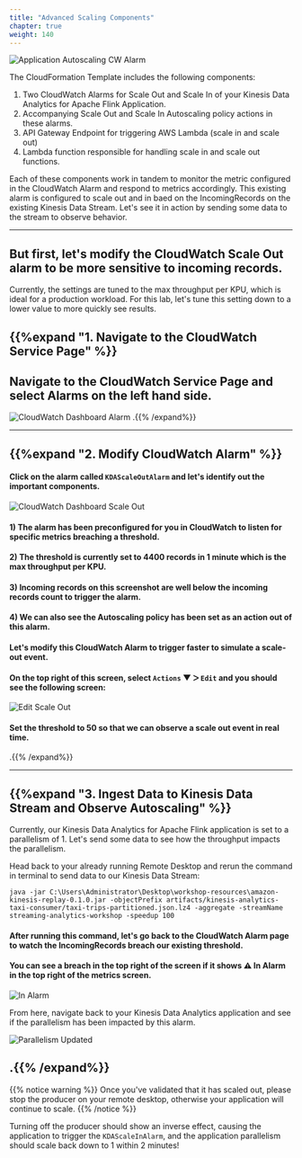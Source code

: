 ```yaml
---
title: "Advanced Scaling Components"
chapter: true
weight: 140
---
```




![Application Autoscaling CW Alarm](/images/flink-on-kda/enhanced-monitoring-1.jpg)

The CloudFormation Template includes the following components:
1. Two CloudWatch Alarms for Scale Out and Scale In of your Kinesis Data Analytics for Apache Flink Application.
2. Accompanying Scale Out and Scale In Autoscaling policy actions in these alarms.
3. API Gateway Endpoint for triggering AWS Lambda (scale in and scale out)
4. Lambda function responsible for handling scale in and scale out functions.

Each of these components work in tandem to monitor the metric configured in the CloudWatch Alarm and respond to metrics accordingly. This existing alarm is configured to scale out and in baed on the IncomingRecords on the existing Kinesis Data Stream. Let's see it in action by sending some data to the stream to observe behavior.

----------------------------------

## But first, let's modify the CloudWatch Scale Out alarm to be more sensitive to incoming records. 
Currently, the settings are tuned to the max throughput per KPU, which is ideal for a production workload. For this lab, let's tune this setting down to a lower value to more quickly see results.

## {{%expand "1. Navigate to the CloudWatch Service Page" %}}
## Navigate to the CloudWatch Service Page and select Alarms on the left hand side.
![CloudWatch Dashboard Alarm](/images/flink-on-kda/advanced-scaling-cw-alarm.png)
.{{% /expand%}}

-----------------------------

## {{%expand "2. Modify CloudWatch Alarm" %}}

#### Click on the alarm called `KDAScaleOutAlarm` and let's identify out the important components.
![CloudWatch Dashboard Scale Out](/images/flink-on-kda/advanced-scaling-cw-scale-out.png)

#### 1) The alarm has been preconfigured for you in CloudWatch to listen for specific metrics breaching a threshold.
#### 2) The threshold is currently set to 4400 records in 1 minute which is the max throughput per KPU.
#### 3) Incoming records on this screenshot are well below the incoming records count to trigger the alarm.
#### 4) We can also see the Autoscaling policy has been set as an action out of this alarm.


#### Let's modify this CloudWatch Alarm to trigger faster to simulate a scale-out event.

#### On the top right of this screen, select `Actions` &#9660; &#5171; `Edit` and you should see the following screen:
![Edit Scale Out](/images/flink-on-kda/advanced-scaling-cw-edit-scale-out.png)

#### Set the threshold to 50 so that we can observe a scale out event in real time.


.{{% /expand%}}

-----------------------------

## {{%expand "3. Ingest Data to Kinesis Data Stream and Observe Autoscaling" %}}

Currently, our Kinesis Data Analytics for Apache Flink application is set to a parallelism of 1. Let's send some data to see how the throughput impacts the parallelism.

Head back to your already running Remote Desktop and rerun the command in terminal to send data to our Kinesis Data Stream:

```
java -jar C:\Users\Administrator\Desktop\workshop-resources\amazon-kinesis-replay-0.1.0.jar -objectPrefix artifacts/kinesis-analytics-taxi-consumer/taxi-trips-partitioned.json.lz4 -aggregate -streamName streaming-analytics-workshop -speedup 100
```

#### After running this command, let's go back to the CloudWatch Alarm page to watch the IncomingRecords breach our existing threshold.

#### You can see a breach in the top right of the screen if it shows  ⚠️ In Alarm in the top right of the metrics screen.



![In Alarm](/images/flink-on-kda/cw-alarm-in-alarm.png)

From here, navigate back to your Kinesis Data Analytics application and see if the parallelism has been impacted by this alarm.

![Parallelism Updated](/images/flink-on-kda/parallelism-updated-cw-alarm-scale-out.png)






.{{% /expand%}}
------------------------------------------


{{% notice warning %}} 
Once you've validated that it has scaled out, please stop the producer on your remote desktop, otherwise your application will continue to scale.
{{% /notice %}} 

 Turning off the producer should show an inverse effect, causing the application to trigger the `KDAScaleInAlarm`, and the application parallelism should scale back down to 1 within 2 minutes!
